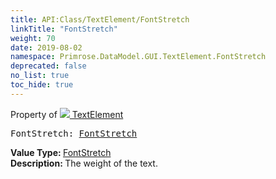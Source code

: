```yaml
---
title: API:Class/TextElement/FontStretch
linkTitle: "FontStretch"
weight: 70
date: 2019-08-02
namespace: Primrose.DataModel.GUI.TextElement.FontStretch
deprecated: false
no_list: true
toc_hide: true
---
```

Property of <a href="/docs/api-reference/Class/TextElement"><img src="/icons/silk/default.png"/>&nbsp;TextElement</a>
<pre class="method-declaration">
FontStretch: <a class="type" href="/docs/api-reference/Enum/FontStretch">FontStretch</a></pre>
<b>Value Type: </b>
<a class="type" href="/docs/api-reference/Enum/FontStretch">FontStretch</a>
<br/>
<b>Description: </b>
The weight of the text.

